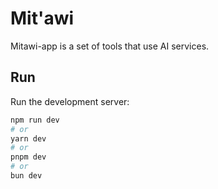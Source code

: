 # Mit'awi

Mitawi-app is a set of tools that use AI services.

## Run

Run the development server:

```bash
npm run dev
# or
yarn dev
# or
pnpm dev
# or
bun dev
```
